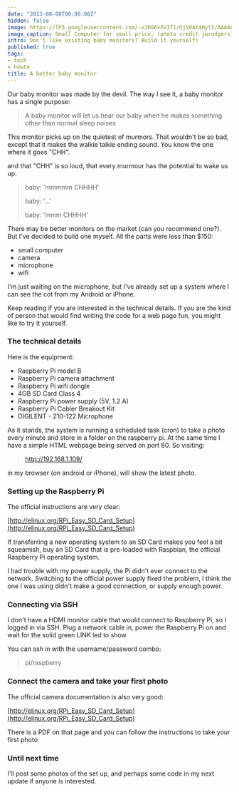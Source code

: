 ```yaml
---
date: "2013-08-08T00:00:00Z"
hidden: false
image: https://lh5.googleusercontent.com/-vJDG6xXVIfI/UjVOAt4HytI/AAAAAAAAAV8/xXpbbTRpHpU/w330/800px-RaspberryPi.jpg
image_caption: Small Computer for small price. (photo credit jwrodgers).
intro: Don't like existing baby monitors? Build it yourself!
published: true
tags:
- tech
- howto
title: A better baby monitor
---
```


Our baby monitor was made by the devil. The way I see it, a baby monitor has a single purpose:

> A baby monitor will let us hear our baby when he makes something other than normal sleep noises

This monitor picks up on the quietest of murmors. That wouldn't be so bad, except that
it makes the walkie talkie ending sound. You know the one where it goes "CHH".

and that "CHH" is so loud, that every murmour has the potential to wake us up:

> baby: 'mmmmm CHHHH'
>
> baby: '...'
>
> baby: 'mmm CHHHH'

There may be better monitors on the market (can you recommend one?).
But I've decided to build one myself. All the parts were less than $150:

- small computer
- camera
- microphone
- wifi

I'm just waiting on the microphone, but I've already set up a system where I can
see the cot from my Android or iPhone.

Keep reading if you are interested in the technical details. If you are the kind
of person that would find writing the code for a web page fun, you might like to
try it yourself.

### The technical details

Here is the equipment:

- Raspberry Pi model B
- Raspberry Pi camera attachment
- Raspberry Pi wifi dongle
- 4GB SD Card Class 4
- Raspberry Pi power supply (5V, 1.2 A)
- Raspberry Pi Cobler Breakout Kit
- DIGILENT - 210-122 Microphone

As it stands, the system is running a scheduled task (cron) to take a photo
every minute and store in a folder on the raspberry pi. At the same time I have
a simple HTML webpage being served on port 80. So visiting:

> http://192.168.1.109/

in my browser (on android or iPhone), will show the latest photo.

### Setting up the Raspberry Pi
The official instructions are very clear:

[http://elinux.org/RPi_Easy_SD_Card_Setup](http://elinux.org/RPi_Easy_SD_Card_Setup)

If transferring a new operating system to an SD Card makes you feel a bit squeamish, 
buy an SD Card that is pre-loaded with Raspbian, the official Raspberry Pi operating system.

I had trouble with my power supply, the Pi didn't ever connect to the network. 
Switching to the official power supply fixed the problem, I think the one I was using
didn't make a good connection, or supply enough power.

### Connecting via SSH
I don't have a HDMI monitor cable that would connect to Raspberry Pi, so I logged in
via SSH. Plug a network cable in, power the Raspberry Pi on and wait for the
solid green LINK led to show. 

You can ssh in with the username/password combo: 

> pi/raspberry

### Connect the camera and take your first photo
The official camera documentation is also very good:

[http://elinux.org/RPi_Easy_SD_Card_Setup](http://elinux.org/RPi_Easy_SD_Card_Setup)

There is a PDF on that page and you can follow the instructions to take your first photo.

### Until next time
I'll post some photos of the set up, and perhaps some code in my next update if anyone is interested.


